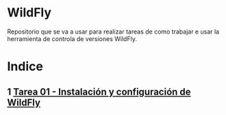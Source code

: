# WildFly   
Repositorio que se va a usar para realizar tareas de como trabajar e usar la herramienta de controla de versiones WildFly.

# Indice
## 1 [Tarea 01 - Instalación y configuración de WildFly](Instalacion-wildfly-linux/Instalacion-wildfly-linux)




